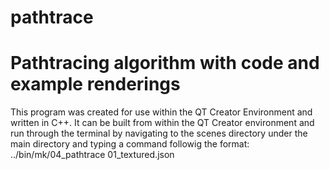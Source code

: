 pathtrace
=========

Pathtracing algorithm with code and example renderings
=========

This program was created for use within the QT Creator Environment and written in C++. 
It can be built from within the QT Creator environment and run through the terminal by 
navigating to the scenes directory under the main directory and typing a command followig the format: 
../bin/mk/04_pathtrace 01_textured.json
